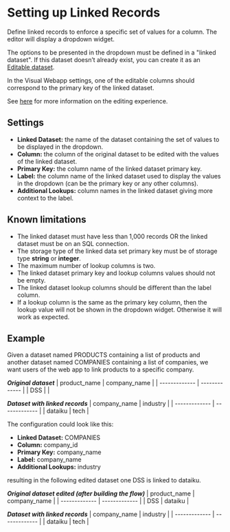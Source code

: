# Setting up Linked Records

Define linked records to enforce a specific set of values for a column. The editor will display a dropdown widget.

The options to be presented in the dropdown must be defined in a "linked dataset". If this dataset doesn’t already exist, you can create it as an [Editable dataset](https://doc.dataiku.com/dss/latest/connecting/editable-datasets.html).

In the Visual Webapp settings, one of the editable columns should correspond to the primary key of the linked dataset.

See [here](data-table-features) for more information on the editing experience.

## Settings
- **Linked Dataset:** the name of the dataset containing the set of values to be displayed in the dropdown.
- **Column:** the column of the original dataset to be edited with the values of the linked dataset.
- **Primary Key:** the column name of the linked dataset primary key.
- **Label:** the column name of the linked dataset used to display the values in the dropdown (can be the primary key or any other columns).
- **Additional Lookups:** column names in the linked dataset giving more context to the label.

## Known limitations
- The linked dataset must have less than 1,000 records OR the linked dataset must be on an SQL connection.
- The storage type of the linked data set primary key must be of storage type **string** or **integer**.
- The maximum number of lookup columns is two.
- The linked dataset primary key and lookup columns values should not be empty.
- The linked dataset lookup columns should be different than the label column.
- If a lookup column is the same as the primary key column, then the lookup value will not be shown in the dropdown widget. Otherwise it will work as expected.

## Example
Given a dataset named PRODUCTS containing a list of products and another dataset named COMPANIES containing a list of companies, we want users of the web app to link products to a specific company.

***Original dataset***
| product_name  | company_name |
| ------------- | ------------- |
| DSS  |   |

***Dataset with linked records***
| company_name | industry |
| ------------- | ------------- |
| dataiku  | tech  |

The configuration could look like this:
- **Linked Dataset:** COMPANIES
- **Column:** company_id
- **Primary Key:** company_name
- **Label:** company_name
- **Additional Lookups:** industry

resulting in the following edited dataset one DSS is linked to dataiku.

***Original dataset edited (after building the flow)***
| product_name  | company_name |
| ------------- | ------------- |
| DSS  | dataiku   |

***Dataset with linked records***
| company_name | industry |
| ------------- | ------------- |
| dataiku  | tech  |